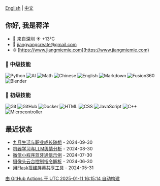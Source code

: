 [English](README.md) | [中文](README_zh.md)

## 你好, 我是蒋洋

- 🐼 来自深圳  ☀️   +13°C
- 📧 [jiangyangcreate@gmail.com](mailto:jiangyangcreate@gmail.com)
- 🌐 [https://www.jiangmiemie.com](https://www.jiangmiemie.com)

### 🔨 中级技能

![Python](https://img.shields.io/badge/-Python-333333?style=flat&logo=python)
![AI](https://img.shields.io/badge/-AI-333333?style=flat-square&logo=ai)
![Math](https://img.shields.io/badge/-Math-333333?style=flat-square&logo=mathworks)
![Chinese](https://img.shields.io/badge/-Chinese-333333?style=flat-square&logo=chinese)
![English](https://img.shields.io/badge/-English-333333?style=flat-square&logo=english)
![Markdown](https://img.shields.io/badge/-Markdown-333333?style=flat&logo=markdown)
![Fusion360](https://img.shields.io/badge/-Fusion360-333333?style=flat&logo=Fusion360)
![Blender](https://img.shields.io/badge/-Blender-333333?style=flat&logo=Blender)

### 🔨 初级技能

![Git](https://img.shields.io/badge/-Git-333333?style=flat-square&logo=git)
![GitHub](https://img.shields.io/badge/-GitHub-333333?style=flat-square&logo=github)
![Docker](https://img.shields.io/badge/-Docker-333333?style=flat&logo=docker)
![HTML](https://img.shields.io/badge/-HTML-333333?style=flat&logo=html5)
![CSS](https://img.shields.io/badge/-CSS-333333?style=flat&logo=css3)
![JavaScript](https://img.shields.io/badge/-JavaScript-333333?style=flat&logo=javascript)
![C++](https://img.shields.io/badge/C++-00599C?style=flat&logo=c%2B%2B)
![Microcontroller](https://img.shields.io/badge/Microcontroller-00599C?style=flat&logo=Microcontroller)

## 最近状态

* <a href='https://jiangmiemie.com/blog/2024/9/30/' target='_blank'>九月生活与职业成长随想</a> - 2024-09-30
* <a href='https://jiangmiemie.com/blog/2024/8/30/' target='_blank'>机器学习与LLM舆情分析</a> - 2024-08-30
* <a href='https://jiangmiemie.com/blog/2024/7/30/' target='_blank'>微信小程序蓝牙通信示例</a> - 2024-07-30
* <a href='https://jiangmiemie.com/blog/2024/6/30/' target='_blank'>摄像头云台控制指令解析</a> - 2024-06-30
* <a href='https://jiangmiemie.com/blog/2024/5/31/' target='_blank'>用Flask搭建屏幕共享工具</a> - 2024-05-31

[由 GitHub Actions 于 UTC 2025-01-11 16:15:14 自动构建](build_readme.py)